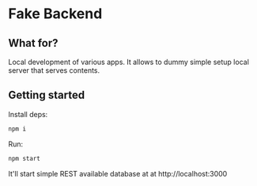 # Fake Backend

## What for?

Local development of various apps. It allows to dummy simple setup local server that serves contents.

## Getting started

Install deps:

```bash
npm i
```

Run:

```bash
npm start
```

It'll start simple REST available database at at http://localhost:3000

